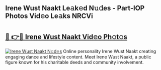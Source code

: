 ## Irene Wust Naakt Le𝚊k𝚎d N𝚞𝚍es - Part-lOP Photos Vid𝚎o Le𝚊ks NRCVi

# <h2><a href="http://fba9lk7.evod.top/?m=Irene+Wust+Naakt">🔗 👉🔴 Irene Wust Naakt Vid𝚎o Ph𝚘t𝚘s</a></h2>

[![Irene Wust Naakt N𝚞d𝚎s](https://i.imgur.com/8V9OHl7.gif)](http://fba9lk7.evod.top/?m=Irene+Wust+Naakt)
Online personality Irene Wust Naakt creating engaging dance and lifestyle content. Meet Irene Wust Naakt, a public figure known for his charitable deeds and community involvement. 
